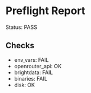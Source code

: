 # Preflight Report

Status: PASS

## Checks
- env_vars: FAIL
- openrouter_api: OK
- brightdata: FAIL
- binaries: FAIL
- disk: OK